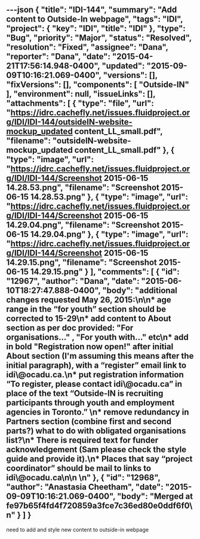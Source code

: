 ---json
{
  "title": "IDI-144",
  "summary": "Add content to Outside-In webpage",
  "tags": "IDI",
  "project": {
    "key": "IDI",
    "title": "IDI"
  },
  "type": "Bug",
  "priority": "Major",
  "status": "Resolved",
  "resolution": "Fixed",
  "assignee": "Dana",
  "reporter": "Dana",
  "date": "2015-04-21T17:56:14.948-0400",
  "updated": "2015-09-09T10:16:21.069-0400",
  "versions": [],
  "fixVersions": [],
  "components": [
    "Outside-IN"
  ],
  "environment": null,
  "issueLinks": [],
  "attachments": [
    {
      "type": "file",
      "url": "https://idrc.cachefly.net/issues.fluidproject.org/IDI/IDI-144/outsideIN-website-mockup_updated content_LL_small.pdf",
      "filename": "outsideIN-website-mockup_updated content_LL_small.pdf"
    },
    {
      "type": "image",
      "url": "https://idrc.cachefly.net/issues.fluidproject.org/IDI/IDI-144/Screenshot 2015-06-15 14.28.53.png",
      "filename": "Screenshot 2015-06-15 14.28.53.png"
    },
    {
      "type": "image",
      "url": "https://idrc.cachefly.net/issues.fluidproject.org/IDI/IDI-144/Screenshot 2015-06-15 14.29.04.png",
      "filename": "Screenshot 2015-06-15 14.29.04.png"
    },
    {
      "type": "image",
      "url": "https://idrc.cachefly.net/issues.fluidproject.org/IDI/IDI-144/Screenshot 2015-06-15 14.29.15.png",
      "filename": "Screenshot 2015-06-15 14.29.15.png"
    }
  ],
  "comments": [
    {
      "id": "12967",
      "author": "Dana",
      "date": "2015-06-10T18:27:47.888-0400",
      "body": "additional changes requested May 26, 2015:\n\n* age range in the “for youth” section should be corrected to 15-29\n* add content to About section as per doc provided: \"For organisations...\" , \"For youth with...\" etc\n* add in bold \"Registration now open!\" after initial About section (I'm assuming this means after the initial paragraph), with a “register” email link to idi\\@ocadu.ca.\n* put registration information “To register, please contact idi\\@ocadu.ca” in place of the text “Outside-IN is recruiting participants through youth and employment agencies in Toronto.” &#x20;\n* remove redundancy in Partners section (combine first and second parts?) what to do with obligated organisations list?\n* There is required text for funder acknowledgement (Sam please check the style guide and provide it).\n* Places that say “project coordinator” should be  mail to links to idi\\@ocadu.ca\n\n&#x20;\n"
    },
    {
      "id": "12968",
      "author": "Anastasia Cheetham",
      "date": "2015-09-09T10:16:21.069-0400",
      "body": "Merged at fe97b65f4fd4f720859a3fce7c36ed80e0ddf6f0\n"
    }
  ]
}
---
need to add and style new content to outside-in webpage

        